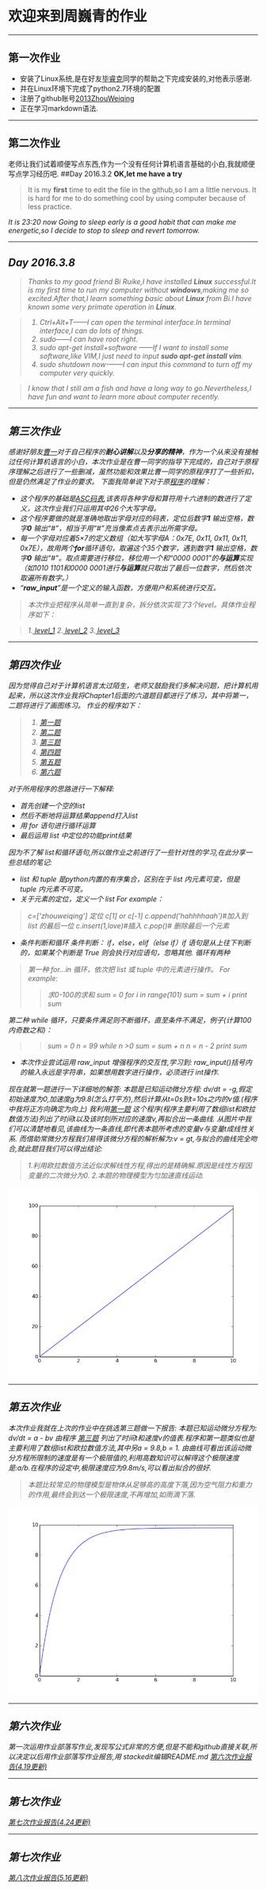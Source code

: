 


**欢迎来到周巍青的作业**
=

----------
第一次作业
-
 - 安装了Linux系统,是在好友[毕睿克](https://github.com/aragornranger/computationalphysics_N2013301020051)同学的帮助之下完成安装的,对他表示感谢.
 - 并在Linux环境下完成了python2.7环境的配置
 - 注册了github账号[2013ZhouWeiqing](https://github.com/2013ZhouWeiqing/computationalphysics_N2013301020044)
 - 正在学习markdown语法.

----------
第二次作业
-
老师让我们试着顺便写点东西,作为一个没有任何计算机语言基础的小白,我就顺便写点学习经历吧.
##Day 2016.3.2
**OK,let me have a try**
>It is my **first** time to edit the file in the github,so I am a little nervous.
It is hard for me to do something cool by using computer because of less practice.
 <i class="icon-clock">
It is 23:20 now
Going to sleep early is a good habit that can make me energetic,so I decide to stop to sleep and revert tomorrow.


----------


## Day 2016.3.8
>Thanks to my good friend Bi Ruike,I have installed **Linux** successful.It is my first time to run my computer without **windows**,making me so excited.After that,I learn something basic about **Linux** from Bi.I have known some very primate operation in **Linux**.

 >1. *Ctrl+Alt+T*——I can open the terminal interface.In terminal interface,I can do lots of things.
> 2. *sudo*——I can have root right.
 >3. *sudo apt-get install+software* ——If I want to install some software,like VIM,I just need to input **sudo apt-get install vim**.
 >4. *sudo shutdown now*-——I can input this command to turn off my computer very quickly.
  
  > I know that I still am a fish and have a long way to go.Nevertheless,I 
have fun and want to learn more about computer recently. 

----------
第三次作业
-
感谢好朋友[曹一](https://github.com/breakingDboy/computational_physics_2013301020120)对于自己程序的**耐心讲解**以及**分享的精神**，作为一个从来没有接触过任何计算机语言的小白，本次作业是在曹一同学的指导下完成的，自己对于原程序理解之后进行了一些删减，虽然功能和效果比曹一同学的原程序打了一些折扣，但是仍然满足了作业的要求。
下面我简单说下对于原[程序](https://github.com/2013ZhouWeiqing/computationalphysics_N2013301020044/blob/master/homework2_level_1.py)的理解：

 - 这个程序的基础是[ASC码表](http://baike.baidu.com/link?url=8hO0SV49PPsV326d1cRd8bReE13rGwrBZj_yMTFOG-YQWYYd4gTxEC8jRNwnMOYZyhobq13MYqCXQXZ4KDoeU_),该表将各种字母和算符用十六进制的数进行了定义，这次作业我们只运用其中26个大写字母。
 - 这个程序要做的就是准确地取出字母对应的码表，定位后数字**1**
 输出空格，数字**0** 输出“#”，相当于用“#”充当像素点去表示出所需字母。
 - 每一个字母对应着5×7的定义数组（如大写字母A：0x7E, 0x11, 0x11, 0x11, 0x7E），故用两个**for**循环语句，取遍这个35个数字，遇到数字**1** 输出空格，数字**0** 输出“#”。取点需要进行移位，移位用一个和“0000 0001”的**与运算**实现（如1010 1101和0000 0001进行**与运算**就只取出了最后一位数字，然后依次取遍所有数字。）
 - “**raw_input**”是一个定义的输入函数，方便用户和系统进行交互。

>本次作业把程序从简单一直到复杂，拆分依次实现了3个level。具体作业程序如下：

 >1.[  level_1](https://github.com/2013ZhouWeiqing/computationalphysics_N2013301020044/blob/master/homework2_level_1.py)
 >2.[   level_2](https://github.com/2013ZhouWeiqing/computationalphysics_N2013301020044/blob/master/homework2_level_2.py)
>3.[  level_3](https://github.com/2013ZhouWeiqing/computationalphysics_N2013301020044/blob/master/homework2_level_3.py)
 
----------
第四次作业
-
因为觉得自己对于计算机语言太过陌生，老师又鼓励我们多解决问题，把计算机用起来，所以这次作业我将Chapter1后面的六道题目都进行了练习，其中将第一，二题将进行了画图练习。
作业的程序如下：

 

> 1. [第一题](https://github.com/2013ZhouWeiqing/computationalphysics_N2013301020044/blob/master/%E7%AC%AC%E5%9B%9B%E6%AC%A1%E4%BD%9C%E4%B8%9A/1.1.py)
 >2. [第二题](https://github.com/2013ZhouWeiqing/computationalphysics_N2013301020044/blob/master/%E7%AC%AC%E5%9B%9B%E6%AC%A1%E4%BD%9C%E4%B8%9A/1.2.py)
 >3. [第三题](https://github.com/2013ZhouWeiqing/computationalphysics_N2013301020044/blob/master/%E7%AC%AC%E5%9B%9B%E6%AC%A1%E4%BD%9C%E4%B8%9A/1.3.py)
 >4. [第四题](https://github.com/2013ZhouWeiqing/computationalphysics_N2013301020044/blob/master/%E7%AC%AC%E5%9B%9B%E6%AC%A1%E4%BD%9C%E4%B8%9A/1.4.py)
 >5. [第五题](https://github.com/2013ZhouWeiqing/computationalphysics_N2013301020044/blob/master/%E7%AC%AC%E5%9B%9B%E6%AC%A1%E4%BD%9C%E4%B8%9A/1.5.py)
 >6. [第六题](https://github.com/2013ZhouWeiqing/computationalphysics_N2013301020044/blob/master/%E7%AC%AC%E5%9B%9B%E6%AC%A1%E4%BD%9C%E4%B8%9A/1.6.py)

对于所用程序的思路进行一下解释:

 - 首先创建一个空的list
 - 然后不断地将运算结果append打入list
 - 用 for 语句进行循环运算
 - 最后运用 list 中定位的功能print结果
 
因为不了解 list和循环语句,所以做作业之前进行了一些针对性的学习,在此分享一些总结的笔记:
 
 - list 和 tuple 是python内置的有序集合，区别在于 list 内元素可变，但是 tuple 内元素不可变。
 - 关于元素的定位，定义一个 list
For example：
>c=['zhouweiqing']
定位 c[1] or c[-1]
c.append('hahhhhaah')#加入到 list 的最后一位
c.insert(1,love)#插入
c.pop()# 删除最后一个元素
 - 条件判断和循环
条件判断： if，else，elif（else if）if 语句是从上往下判断的，如果某个判断是 True 则会执行对应语句，忽略其他.
循环有两种
>第一种 for...in 循环，依次把 list 或 tuple 中的元素进行操作。
For example:
>>求0-100的求和
sum = 0
for i in range(101)
    sum = sum + i
print sum
>
第二种 while 循环，只要条件满足则不断循环，直至条件不满足，例子(计算100内奇数之和)：
>>sum = 0
n = 99
while n >0
    sum = sum + n
    n = n - 2
print sum
 
 - 本次作业尝试运用 raw_input  增强程序的交互性,学习到:
raw_input()括号内的输入永远是字符串，如果想用数字进行操作，必须进行 int操作.

现在就第一题进行一下详细地的解答:
本题是已知运动微分方程: dv/dt = -g,假定初始速度为0,加速度g为9.8(怎么打平方),然后计算从t=0s到t=10s之内的v值.(程序中我将正方向确定为向上)
我利用[第一题](https://github.com/2013ZhouWeiqing/computationalphysics_N2013301020044/blob/master/%E7%AC%AC%E5%9B%9B%E6%AC%A1%E4%BD%9C%E4%B8%9A/1.1.py) 这个程序(程序主要利用了数组list和欧拉数值方法)列出了时间t以及该时刻所对应的速度v,再拟合出一条曲线.
从图片中我们可以清楚地看见,该曲线为一条直线,即代表本题所考虑的变量v与变量t成线性关系.
而借助常微分方程我们易得该微分方程的解析解为:v = gt,与拟合的曲线完全吻合,就此题目我们可以得出结论:
>1.利用欧拉数值方法近似求解线性方程,得出的是精确解.原因是线性方程因变量的二次微分为0.
>2.本题的物理模型为匀加速直线运动.

![enter image description here](https://raw.githubusercontent.com/2013ZhouWeiqing/computationalphysics_N2013301020044/master/%E7%AC%AC%E5%9B%9B%E6%AC%A1%E4%BD%9C%E4%B8%9A/figure_1.png)


----------
第五次作业
-
本次作业我就在上次的作业中在挑选第三题做一下报告:
本题已知运动微分方程为: 
dv/dt = a - bv
由程序 [第三题](https://github.com/2013ZhouWeiqing/computationalphysics_N2013301020044/blob/master/%E7%AC%AC%E5%9B%9B%E6%AC%A1%E4%BD%9C%E4%B8%9A/1.3.py) 列出了时间t和速度v的值表.程序和第一题类似也是主要利用了数组list和欧拉数值方法,其中另a =  9.8,b = 1.
由曲线可看出该运动微分方程所限制的速度是有一个极限值的,利用高数知识可以解得这个极限速度是:a/b.在程序的设定中,极限速度应为9.8m/s,可以看出拟合的很好.

>本题比较常见的物理模型是物体从足够高的高度下落,因为空气阻力和重力的作用,最终会到达一个极限速度,不再增加,如雨滴下落.

![enter image description here](https://raw.githubusercontent.com/2013ZhouWeiqing/computationalphysics_N2013301020044/master/%E7%AC%AC%E5%9B%9B%E6%AC%A1%E4%BD%9C%E4%B8%9A/figure_3.png)

----------
第六次作业
-
第一次运用作业部落写作业,发现写公式非常的方便,但是不能和github直接关联,所以决定以后用作业部落写作业报告,用 stackedit编辑README.md
[第六次作业报告(4.19更新)](https://www.zybuluo.com/mdeditor#343277-full-reader)


----------
第七次作业
-
[第七次作业报告(4.24更新)](https://www.zybuluo.com/mdeditor#348770-full-reader)

----------
第七次作业
-
[第八次作业报告(5.16更新)](https://www.zybuluo.com/mdeditor#356732-full-reader)
